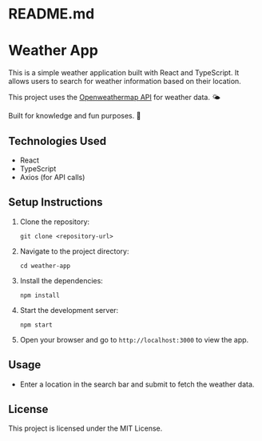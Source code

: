 # README.md

# Weather App

This is a simple weather application built with React and TypeScript. It allows users to search for weather information based on their location.

This project uses the [Openweathermap API](https://home.openweathermap.org/) for weather data. 🌤️

Built for knowledge and fun purposes. 🧠

## Technologies Used

- React
- TypeScript
- Axios (for API calls)

## Setup Instructions

1. Clone the repository:
   ```
   git clone <repository-url>
   ```

2. Navigate to the project directory:
   ```
   cd weather-app
   ```

3. Install the dependencies:
   ```
   npm install
   ```

4. Start the development server:
   ```
   npm start
   ```

5. Open your browser and go to `http://localhost:3000` to view the app.

## Usage

- Enter a location in the search bar and submit to fetch the weather data.

## License

This project is licensed under the MIT License.
